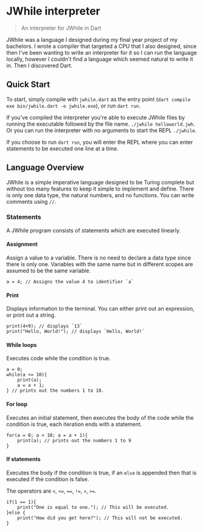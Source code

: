 # JWhile interpreter
> An interpreter for JWhile in Dart

JWhile was a language I designed during my final year project of my bachelors. I wrote a compiler that targeted a CPU that I also designed, since then I've been wanting to write an interpreter for it so I can run the language locally, however I couldn't find a language which seemed natural to write it in. Then I discovered Dart.

## Quick Start
To start, simply compile with `jwhile.dart` as the entry point (`dart compile exe bin/jwhile.dart -o jwhile.exe`), or run `dart run`.

If you've compiled the interpreter you're able to execute JWhile files by running the executable followed by the file name. `./jwhile helloworld.jwh`. Or you can run the interpreter with no arguments to start the REPL `./jwhile`.

If you choose to run `dart run`, you will enter the REPL where you can enter statements to be executed one line at a time.

## Language Overview

JWhile is a simple imperative language designed to be Turing complete but without too many features to keep it simple to implement and define. There is only one data type, the natural numbers, and no functions. You can write comments using `//`.

### Statements
A JWhile program consists of statements which are executed linearly. 

#### Assignment
Assign a value to a variable. There is no need to declare a data type since there is only one. Variables with the same name but in different scopes are assumed to be the same variable.

```
a = 4; // Assigns the value 4 to identifier `a`
```

#### Print
Displays information to the terminal. You can either print out an expression, or print out a string.

```
print(4+9); // displays `13`
print("Hello, World!"); // displays `Hello, World!`
```

#### While loops
Executes code while the condition is true.

```
a = 0;
while(a <= 10){
    print(a);
    a = a + 1;
} // prints out the numbers 1 to 10.
```

#### For loop
Executes an initial statement, then executes the body of the code while the condition is true, each iteration ends with a statement.

```
for(a = 0; a < 10; a = a + 1){
    print(a); // prints out the numbers 1 to 9
}
```

#### If statements
Executes the body if the condition is true, if an `else` is appended then that is executed if the condition is false.

The operators are `<`, `<=`, `==`, `!=`, `>`, `>=`. 
```
if(1 == 1){
    print("One is equal to one."); // This will be executed.
}else {
    print("How did you get here?"); // This will not be executed.
}
```

